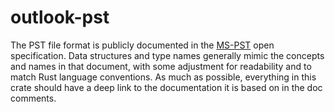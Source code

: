 # outlook-pst

The PST file format is publicly documented in the [MS-PST](https://learn.microsoft.com/en-us/openspecs/office_file_formats/ms-pst/141923d5-15ab-4ef1-a524-6dce75aae546) open specification. Data structures and type names generally mimic the concepts and names in that document, with some adjustment for readability and to match Rust language conventions. As much as possible, everything in this crate should have a deep link to the documentation it is based on in the doc comments. 
